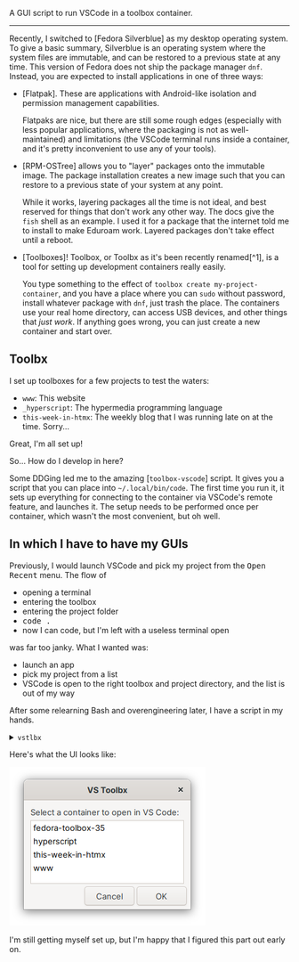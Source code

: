 <!---
title: VSCode/Toolbx
date: 2021-11-17T20:53+03
-->

A GUI script to run VSCode in a toolbox container.

***

Recently, I switched to [Fedora Silverblue] as my desktop operating system. To give a basic summary, Silverblue is an operating system where the system files are immutable, and can be restored to a previous state at any time. This version of Fedora does not ship the package manager `dnf`. Instead, you are expected to install applications in one of three ways:

-   [Flatpak]. These are applications with Android-like isolation and permission management capabilities.

    Flatpaks are nice, but there are still some rough edges (especially with less popular applications, where the packaging is not as well-maintained) and limitations (the VSCode terminal runs inside a container, and it's pretty inconvenient to use any of your tools).

-   [RPM-OSTree] allows you to "layer" packages onto the immutable image. The package installation creates a new image such that you can restore to a previous state of your system at any point.

    While it works, layering packages all the time is not ideal, and best reserved for things that don't work any other way. The docs give the `fish` shell as an example. I used it for a package that the internet told me to install to make Eduroam work. Layered packages don't take effect until a reboot.

-   [Toolboxes]! Toolbox, or Toolbx as it's been recently renamed[^1], is a tool for setting up development containers really easily.

    You type something to the effect of `toolbox create my-project-container`, and you have a place where you can `sudo` without password, install whatever package with `dnf`, just trash the place. The containers use your real home directory, can access USB devices, and other things that <i>just work</i>. If anything goes wrong, you can just create a new container and start over.

## Toolbx

I set up toolboxes for a few projects to test the waters:

- `www`: This website
- `_hyperscript`: The hypermedia programming language
- `this-week-in-htmx`: The weekly blog that I was running late on at the time. Sorry...

Great, I'm all set up!

So... How do I develop in here?

Some DDGing led me to the amazing [`toolbox-vscode`] script. It gives you a script that you can place into `~/.local/bin/code`. The first time you run it, it sets up everything for connecting to the container via VSCode's remote feature, and launches it. The setup needs to be performed once per container, which wasn't the most convenient, but oh well.

## In which I have to have my GUIs

Previously, I would launch VSCode and pick my project from the <kbd>Open Recent</kbd> menu. The flow of

- opening a terminal
- entering the toolbox
- entering the project folder
- <kbd>code .</kbd>
- now I can code, but I'm left with a useless terminal open

was far too janky. What I wanted was:

- launch an app
- pick my project from a list
- VSCode is open to the right toolbox and project directory, and the list is out of my way

After some relearning Bash and overengineering later, I have a script in my hands.

<details><summary><code>vstlbx</code></summary>

  ~~~ bash
  #!/usr/bin/env bash

  # Depends on: bash zenity

  set -e

  Title="VS Toolbx"
  Text="Select a container to open in VS Code:"

  ## list-containers > containers
  list-containers() {
  	toolbox list --containers | tail -n +2 | tr -s ' +' "\t" | cut -f 2
  }

  ## containers | user-pick-container > container
  user-pick-container() {
  	zenity \
  		--title "$Title" \
  		--text "$Text" \
  		--list \
 		--column 'Name' \
 		--hide-header \
 		2>/dev/null
  }

  ## get-project-dir container > project
  get-project-dir() {
  	if [ "$1" == "hyperscript" ]; then
  		echo "$HOME/Projects/_hyperscript"
  	else
  		echo "$HOME/Projects/$1"
  	fi
  }

  ## run-container container
  run-container() {
  	toolbox run --container "$1" -- $(which code) $(get-project-dir "$1")
  }

  ## run-ui
  run-ui() {
  	container=$(list-containers | user-pick-container)
  	run-container "$container"
  }

  install-desktop-file() {
  	desktop_file="$HOME/.local/share/applications/com.dz4k.vstlbx.desktop"
  	cat <<-EOF >"$desktop_file"
  		[Desktop Entry]
  		Type=Application
  		Name[en_US]=VS/Toolbx
  		Categories=Development;
  		X-GNOME-FullName[en_US]=VS/Toolbx
  		Comment[en_US.UTF-8]=Attach VSCode to toolboxes
  		NoDisplay=false
  		Exec=/var/home/deniz/Applications/vstlbx
  		Path=.
  		Terminal=false
  		X-GNOME-UsesNotifications=false
 		StartupWMClass=zenity
  		Name[en_US.UTF-8]=VS/Toolbx
  		X-GNOME-FullName[en_US.UTF-8]=VS/Toolbx
  	EOF
  }

  if [ "$#" == 0 ]; then
  	run-ui
  	exit 0
  fi

  while [ "$#" -gt 0 ]; do
  	case "$1" in
  		'install-desktop')
  			install-desktop-file
  		;;
  		'container')
  			run-container "$2"
  			shift
  		;;
  		'ui')
  			run-ui
  		;;
  	esac
  	shift
  done
  ~~~

 <small>who needs Gists anyway</small>

</details>

Here's what the UI looks like:

![A dialog with a list of container names: fedora-toolbox-35, hyperscript, this=week-in-htmx, www](/assets/photos/vstlbx.png)

I'm still getting myself set up, but I'm happy that I figured this part out early on.

